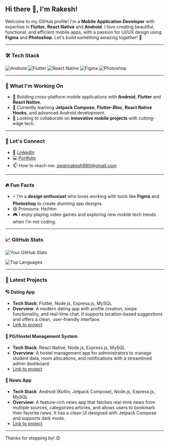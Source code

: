 ## Hi there 👋, I'm Rakesh!

Welcome to my GitHub profile! I'm a **Mobile Application Developer** with expertise in **Flutter**, **React Native** and **Android**. I love creating beautiful, functional, and efficient mobile apps, with a passion for UI/UX design using **Figma** and **Photoshop**. Let's build something amazing together! 🚀

---

### 🛠 Tech Stack
![Android](https://img.shields.io/badge/Android-3DDC84?style=for-the-badge&logo=android&logoColor=white)
![Flutter](https://img.shields.io/badge/Flutter-02569B?style=for-the-badge&logo=flutter&logoColor=white)
![React Native](https://img.shields.io/badge/React_Native-20232A?style=for-the-badge&logo=react&logoColor=61DAFB)
![Figma](https://img.shields.io/badge/Figma-F24E1E?style=for-the-badge&logo=figma&logoColor=white)
![Photoshop](https://img.shields.io/badge/Photoshop-31A8FF?style=for-the-badge&logo=adobe-photoshop&logoColor=white)

---

### 💼 What I'm Working On
- 🔭 Building cross-platform mobile applications with **Android**, **Flutter** and **React Native**.
- 🌱 Currently learning **Jetpack Compose**, **Flutter-Bloc**, **React Native Hooks**, and advanced Android development.
- 👯 Looking to collaborate on **innovative mobile projects** with cutting-edge tech.
  
---

### 💬 Let's Connect
- 💼 [LinkedIn](https://www.linkedin.com/in/raka1/)
- 💻 [Portfolio](https://swaingithub.github.io/my_portfolio/)
- 📫 How to reach me: [swainrakesh990@gmail.com](mailto:swainrakesh990@gmail.com)

---

### 🔥 Fun Facts
- ⚡ I’m a **design enthusiast** who loves working with tools like **Figma** and **Photoshop** to create stunning app designs.
- 😄 Pronouns: He/Him
- 🎮 I enjoy playing video games and exploring new mobile tech trends when I’m not coding.

---

### 📈 GitHub Stats
![Your GitHub Stats](https://github-readme-stats.vercel.app/api?username=swaingithub&show_icons=true&theme=radical)

![Top Languages](https://github-readme-stats.vercel.app/api/top-langs/?username=swaingithub&layout=compact&theme=radical)

---

### 🚀 Latest Projects

#### 💘 Dating App
- **Tech Stack**: Flutter, Node.js, Express.js, MySQL
- **Overview**: A modern dating app with profile creation, swipe functionality, and real-time chat. It supports location-based suggestions and offers a clean, user-friendly interface.
- [Link to project](https://github.com/swaingithub/datingapp)

#### 🏢 PG/Hostel Management System
- **Tech Stack**: React Native, Node.js, Express.js, MySQL
- **Overview**: A hostel management app for administrators to manage student data, room allocations, and notifications with a streamlined admin dashboard.
- [Link to project](https://github.com/swaingithub/pg_managment_native)

#### 📰 News App
- **Tech Stack**: Android (Kotlin, Jetpack Compose), Node.js, Express.js, MySQL
- **Overview**: A feature-rich news app that fetches real-time news from multiple sources, categorizes articles, and allows users to bookmark their favorite news. It has a clean UI designed with Jetpack Compose and supports dark mode.
- [Link to project](https://github.com/swaingithub/news-app)

---

Thanks for stopping by! 😊
